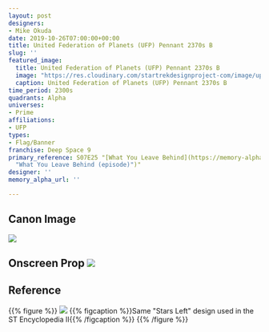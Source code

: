 ```yaml
---
layout: post
designers:
- Mike Okuda
date: 2019-10-26T07:00:00+00:00
title: United Federation of Planets (UFP) Pennant 2370s B
slug: ''
featured_image:
  title: United Federation of Planets (UFP) Pennant 2370s B
  image: "https://res.cloudinary.com/startrekdesignproject-com/image/upload/v1574184207/StarfleetPennant2370s_Blue.png"
  caption: United Federation of Planets (UFP) Pennant 2370s B
time_period: 2300s
quadrants: Alpha
universes:
- Prime
affiliations:
- UFP
types:
- Flag/Banner
franchise: Deep Space 9
primary_reference: S07E25 "[What You Leave Behind](https://memory-alpha.fandom.com/wiki/What_You_Leave_Behind
  "What You Leave Behind (episode)")"
designer: ''
memory_alpha_url: ''

---
```

## Canon Image

![](https://res.cloudinary.com/startrekdesignproject-com/image/upload/v1572636854/UFPPennant2370s1.jpg)

Onscreen Prop
![](https://res.cloudinary.com/startrekdesignproject-com/image/upload/v1572636854/UFPPennant2280s_Prop.jpg)
-

## Reference

{{% figure %}}
![](https://res.cloudinary.com/startrekdesignproject-com/image/upload/v1572636854/UFPPennant2370s_Ref.jpg) {{% figcaption %}}Same "Stars Left" design used in the ST Encyclopedia II{{% /figcaption %}} {{% /figure %}}